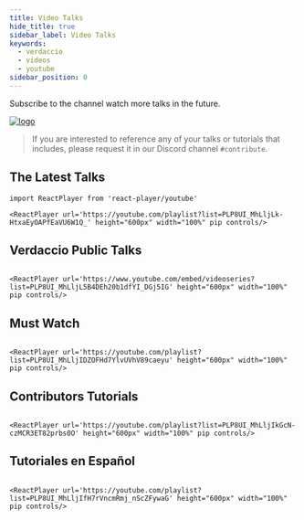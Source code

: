 ```yaml
---
title: Video Talks
hide_title: true
sidebar_label: Video Talks
keywords:
  - verdaccio
  - videos
  - youtube
sidebar_position: 0
---
```


Subscribe to the channel watch more talks in the future.

[![logo](https://cdn.verdaccio.dev/website/watch-us.png)](https://www.youtube.com/channel/UC5i20v6o7lSjXzAHOvatt0w)

> If you are interested to reference any of your talks or tutorials that includes, please request it in our Discord channel `#contribute`.

## The Latest Talks

```mdx-code-block
import ReactPlayer from 'react-player/youtube'

<ReactPlayer url='https://youtube.com/playlist?list=PLP8UI_MhLljLk-HtxaEyOAPfEaVU6W1Q_' height="600px" width="100%" pip controls/>
```

## Verdaccio Public Talks

```mdx-code-block

<ReactPlayer url='https://www.youtube.com/embed/videoseries?list=PLP8UI_MhLljL5B4DEh20b1dfYI_DGj5IG' height="600px" width="100%" pip controls/>
```

## Must Watch

```mdx-code-block

<ReactPlayer url='https://youtube.com/playlist?list=PLP8UI_MhLljIDZOFHd7YlvUVhV89caeyu' height="600px" width="100%" pip controls/>
```


## Contributors Tutorials

```mdx-code-block

<ReactPlayer url='https://youtube.com/playlist?list=PLP8UI_MhLljIkGcN-czMCR3ET82prbs0O' height="600px" width="100%" pip controls/>
```


## Tutoriales en Español

```mdx-code-block

<ReactPlayer url='https://youtube.com/playlist?list=PLP8UI_MhLljIfH7rVncmRmj_nScZFywaG' height="600px" width="100%" pip controls/>
```
